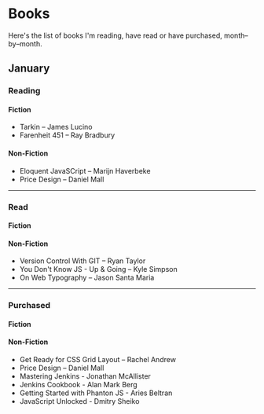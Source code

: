 # Books

Here's the list of books I'm reading, have read or have purchased, month–by–month.


## January

### Reading

#### Fiction

- Tarkin – James Lucino
- Farenheit 451 – Ray Bradbury

#### Non-Fiction

- Eloquent JavaSCript – Marijn  Haverbeke
- Price Design – Daniel Mall

*****

### Read

#### Fiction

#### Non-Fiction

- Version Control With GIT – Ryan Taylor
- You Don't Know JS - Up & Going – Kyle Simpson
- On Web Typography – Jason Santa Maria

*****

### Purchased

#### Fiction

#### Non-Fiction

- Get Ready for CSS Grid Layout – Rachel Andrew
- Price Design – Daniel Mall
- Mastering Jenkins - Jonathan McAllister
- Jenkins Cookbook - Alan Mark Berg
- Getting Started with Phanton JS - Aries Beltran
- JavaScript Unlocked - Dmitry Sheiko
